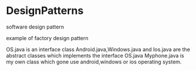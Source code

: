 # DesignPatterns
software design pattern

example of factory design pattern

OS.java is an interface class
Android.java,Windows.java and Ios.java are the abstract classes which implements the interface OS.java
Myphone.java is my own class which gone use android,windows or ios operating system.
